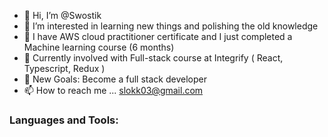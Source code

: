 - 👋 Hi, I’m @Swostik
- 👀 I’m interested in learning new things and polishing the old knowledge
- 🌱 I have AWS cloud practitioner certificate and I just completed a Machine learning course (6 months)
- 🌱 Currently involved with Full-stack course at Integrify ( React, Typescript, Redux )
- 🥅 New Goals: Become a full stack developer
- 📫 How to reach me ... slokk03@gmail.com

### Languages and Tools:

<!---
Swostik/Swostik is a ✨ special ✨ repository because its `README.md` (this file) appears on your GitHub profile.
You can click the Preview link to take a look at your changes.
--->

